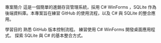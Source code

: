 專案簡介
這是一個簡單的進銷存貨管理系統，採用 C# WinForms ，SQLite 作為後端資料庫。本專案旨在練習 GitHub 的使用流程，以及 C# 與 SQLite 的整合應用。

學習目的
熟悉 GitHub 版本控制流程。
練習使用 C# WinForms 開發桌面應用程式。
探索 SQLite 與 C# 的基本整合方式。
